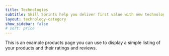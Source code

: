 ```yaml
---
title: Technologies
subtitle: Skill Sprints help you deliver first value with new technologies adoption within days rather than months. 
layout: technology-category
show_sidebar: false
# sort: price
---
```


This is an example products page you can use to display a simple listing of your products and their ratings and reviews.